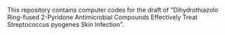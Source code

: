 This repository contains computer codes for the draft of "Dihydrothiazolo Ring-fused 2-Pyridone Antimicrobial Compounds Effectively Treat Streptococcus pyogenes Skin Infection".

